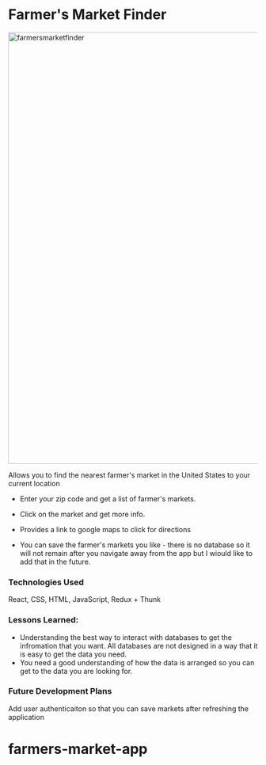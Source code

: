 # Farmer's Market Finder

<img width="872" alt="farmersmarketfinder" src="https://user-images.githubusercontent.com/36897777/40251145-c06378a2-5a95-11e8-91d2-57510b5ef5b3.png">


Allows you to find the nearest farmer's market in the United States to your current location

- Enter your zip code and get a list of farmer's markets.
- Click on the market and get more info.
- Provides a link to google maps to click for directions

- You can save the farmer's markets you like - there is no database so it will not remain after you navigate away from the app but I wiould like to add that in the future.

### Technologies Used 
React, CSS, HTML, JavaScript, Redux + Thunk

### Lessons Learned: 
- Understanding the best way to interact with databases to get the infromation that you want. All databases are not designed in a way that it is easy to get the data you need. 
- You need a good understanding of how the data is arranged so you can get to the data you are looking for.

### Future Development Plans 
Add user authenticaiton so that you can save markets after refreshing the application


# farmers-market-app
